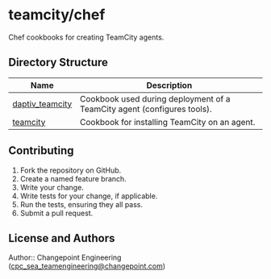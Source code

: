 # teamcity/chef

Chef cookbooks for creating TeamCity agents.

## Directory Structure

| Name | Description |
|-------|-------------|
| [daptiv_teamcity](teamcity) | Cookbook used during deployment of a TeamCity agent (configures tools). |
| [teamcity](teamcity) | Cookbook for installing TeamCity on an agent. |

## Contributing

1. Fork the repository on GitHub.
2. Create a named feature branch.
3. Write your change.
4. Write tests for your change, if applicable.
5. Run the tests, ensuring they all pass.
6. Submit a pull request.

## License and Authors

Author:: Changepoint Engineering (cpc_sea_teamengineering@changepoint.com)
